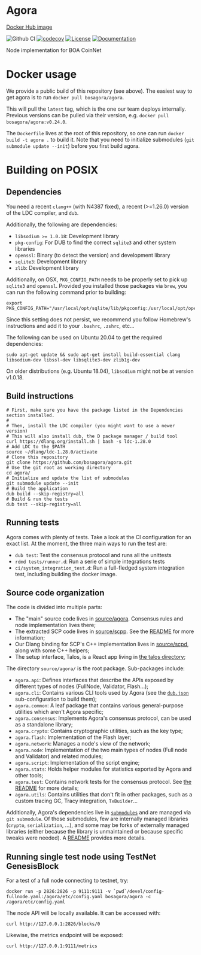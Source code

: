 # Agora

[Docker Hub image](https://hub.docker.com/r/bosagora/agora)

![Github CI](https://github.com/bosagora/agora/actions/workflows/main.yml/badge.svg)
[![codecov](https://codecov.io/gh/bosagora/agora/branch/v0.x.x/graph/badge.svg)](https://codecov.io/gh/bosagora/agora)
[![License](https://img.shields.io/github/license/bosagora/agora)](LICENSE)
[![Documentation](https://img.shields.io/badge/Docs-Github%20Pages-blue)](https://bosagora.github.io/agora/)

Node implementation for BOA CoinNet

# Docker usage

We provide a public build of this repository (see above).
The easiest way to get agora is to run `docker pull bosagora/agora`.

This will pull the `latest` tag, which is the one our team deploys internally.
Previous versions can be pulled via their version, e.g. `docker pull bosagora/agora:v0.24.0`.

The `Dockerfile` lives at the root of this repository,
so one can run `docker build -t agora .` to build it.
Note that you need to initialize submodules (`git submodule update --init`)
before you first build agora.

# Building on POSIX

## Dependencies

You need a recent `clang++` (with N4387 fixed), a recent (>=1.26.0) version of the LDC compiler, and `dub`.

Additionally, the following are dependencies:
- `libsodium >= 1.0.18`:  Development library
- `pkg-config`: For DUB to find the correct `sqlite3` and other system libraries
- `openssl`:    Binary (to detect the version) and development library
- `sqlite3`:    Development library
- `zlib`:       Development library

Additionally, on OSX, `PKG_CONFIG_PATH` needs to be properly set to pick up `sqlite3` and `openssl`.
Provided you installed those packages via `brew`, you can run the following command prior to building:
```console
export PKG_CONFIG_PATH="/usr/local/opt/sqlite/lib/pkgconfig:/usr/local/opt/openssl@1.1/lib/pkgconfig"
```
Since this setting does not persist, we recommend you follow Homebrew's instructions
and add it to your `.bashrc`, `.zshrc`, etc...

The following can be used on Ubuntu 20.04 to get the required dependencies:
```console
sudo apt-get update && sudo apt-get install build-essential clang libsodium-dev libssl-dev libsqlite3-dev zlib1g-dev
```

On older distributions (e.g. Ubuntu 18.04), `libsodium` might not be at version v1.0.18.

## Build instructions

```console
# First, make sure you have the package listed in the Dependencies section installed.
#
# Then, install the LDC compiler (you might want to use a newer version)
# This will also install dub, the D package manager / build tool
curl https://dlang.org/install.sh | bash -s ldc-1.28.0
# Add LDC to the $PATH
source ~/dlang/ldc-1.28.0/activate
# Clone this repository
git clone https://github.com/bosagora/agora.git
# Use the git root as working directory
cd agora/
# Initialize and update the list of submodules
git submodule update --init
# Build the application
dub build --skip-registry=all
# Build & run the tests
dub test --skip-registry=all
```

## Running tests

Agora comes with plenty of tests. Take a look at the CI configuration for an exact list.
At the moment, the three main ways to run the test are:
- `dub test`: Test the consensus protocol and runs all the unittests
- `rdmd tests/runner.d`: Run a serie of simple integrations tests
- `ci/system_integration_test.d`: Run a full-fledged system integration test, including building the docker image.

## Source code organization

The code is divided into multiple parts:
- The "main" source code lives in [source/agora](source/agora/). Consensus rules and node implementation lives there;
- The extracted SCP code lives in [source/scpp](source/scpp/). See the [README](source/scpp/README.md) for more information;
- Our Dlang binding for SCP's C++ implementation lives in [source/scpd](source/scpd/), along with some C++ helpers;
- The setup interface, Talos, is a React app living in [the talos directory](talos);

The directory `source/agora/` is the root package. Sub-packages include:
- `agora.api`: Defines interfaces that describe the APIs exposed by different types of nodes (FullNode, Validator, Flash...);
- `agora.cli`: Contains various CLI tools used by Agora (see the [`dub.json`](dub.json) sub-configuration to build them);
- `agora.common`: A leaf package that contains various general-purpose utilities which aren't Agora specific;
- `agora.consensus`: Implements Agora's consensus protocol, can be used as a standalone library;
- `agora.crypto`: Contains cryptographic utilities, such as the key type;
- `agora.flash`: Implementation of the Flash layer;
- `agora.network`: Manages a node's view of the network;
- `agora.node`: Implementation of the two main types of nodes (Full node and Validator) and related modules;
- `agora.script`: Implementation of the script engine;
- `agora.stats`: Holds helper modules for statistics exported by Agora and other tools;
- `agora.test`: Contains network tests for the consensus protocol. See [the README](source/agora/README.md) for more details;
- `agora.utils`: Contains utilities that don't fit in other packages, such as a custom tracing GC, Tracy integration, `TxBuilder`...

Additionally, Agora's dependencies live in [`submodules`](submodules/) and are managed via `git submodule`.
Of those submodules, few are internally managed libraries (`crypto`, `serialization`, ...), and some may be forks
of externally managed libraries (either because the library is unmaintained or because specific tweaks were needed).
A [README](submodules/README.md) provides more details.

## Running single test node using TestNet GenesisBlock

For a test of a full node connecting to testnet, try:
```console
docker run -p 2826:2826 -p 9111:9111 -v `pwd`/devel/config-fullnode.yaml:/agora/etc/config.yaml bosagora/agora -c /agora/etc/config.yaml
```
The node API will be locally available. It can be accessed with:
```console
curl http://127.0.0.1:2826/blocks/0
```
Likewise, the metrics endpoint will be exposed:
```console
curl http://127.0.0.1:9111/metrics
```
